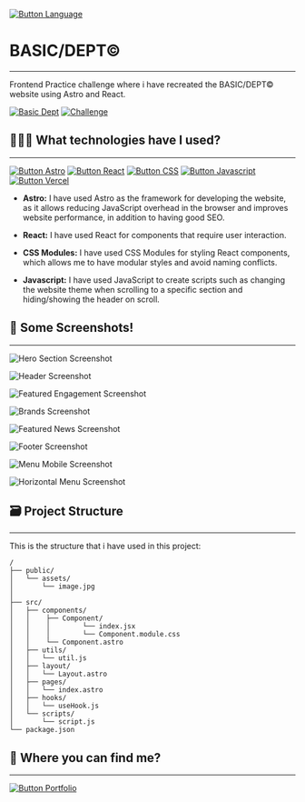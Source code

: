 [Button Language]: https://img.shields.io/badge/Read%20In%20English-000000?style=for-the-badge

[![Button Language]](https://github.com/MartinWebDev95/BasicDept/blob/master/README.en.md)

# BASIC/DEPT&COPY;                              
---

[Basic Dept]: https://img.shields.io/badge/BASIC%20DEPT&COPY;-000000?style=for-the-badge
[Challenge]: https://img.shields.io/badge/Frontend%20Practice%20Challenge-000000?style=for-the-badge

Frontend Practice challenge where i have recreated the BASIC/DEPT&COPY; website using Astro and React.

[![Basic Dept]](https://basicdept-gamma.vercel.app/)
[![Challenge]](https://www.frontendpractice.com/projects/basic)

## 👨🏽‍💻 What technologies have I used?
---

[Button Vercel]: https://img.shields.io/badge/Deploy%20on%20Vercel-000000?style=for-the-badge&logo=vercel
[Button Astro]: https://img.shields.io/badge/Astro-000000?style=for-the-badge&logoColor=ffff&logo=astro
[Button React]: https://img.shields.io/badge/React-000000?style=for-the-badge&logo=react
[Button CSS]: https://img.shields.io/badge/CSS%20Modules-000000?style=for-the-badge&logo=css
[Button Javascript]: https://img.shields.io/badge/Javascript-000000?style=for-the-badge&logo=javascript
[Button Highcharts]: https://img.shields.io/badge/Highcharts-000000?style=for-the-badge

[![Button Astro]](https://astro.build/)
[![Button React]](https://react.dev/)
[![Button CSS]]()
[![Button Javascript]](https://developer.mozilla.org/es/docs/Learn_web_development/Core/Scripting/What_is_JavaScript)
[![Button Vercel]](https://vercel.com/)

- **Astro:** I have used Astro as the framework for developing the website, as it allows reducing JavaScript overhead in the browser and improves website performance, in addition to having good SEO.

- **React:** I have used React for components that require user interaction.

- **CSS Modules:** I have used CSS Modules for styling React components, which allows me to have modular styles and avoid naming conflicts.

- **Javascript:** I have used JavaScript to create scripts such as changing the website theme when scrolling to a specific section and hiding/showing the header on scroll.

## 📸 Some Screenshots!
---

![Hero Section Screenshot](https://github.com/MartinWebDev95/BasicDept/blob/master/public/assets/screenshots/heroSection.png)

![Header Screenshot](https://github.com/MartinWebDev95/BasicDept/blob/master/public/assets/screenshots/header.png)

![Featured Engagement Screenshot](https://github.com/MartinWebDev95/BasicDept/blob/master/public/assets/screenshots/featuredEngagement.png)

![Brands Screenshot](https://github.com/MartinWebDev95/BasicDept/blob/master/public/assets/screenshots/brands.png)

![Featured News Screenshot](https://github.com/MartinWebDev95/BasicDept/blob/master/public/assets/screenshots/featuredNews.png)

![Footer Screenshot](https://github.com/MartinWebDev95/BasicDept/blob/master/public/assets/screenshots/footer.png)

![Menu Mobile Screenshot](https://github.com/MartinWebDev95/BasicDept/blob/master/public/assets/screenshots/menuMobile.png)

![Horizontal Menu Screenshot](https://github.com/MartinWebDev95/BasicDept/blob/master/public/assets/screenshots/horizontalMenu.png)

## 🗃️ Project Structure
---

This is the structure that i have used in this project:

```
/
├── public/
│   └── assets/          
│       └── image.jpg
│
├── src/
│   ├── components/
│   │    ├── Component/
│   │    │        └── index.jsx
│   │    │        └── Component.module.css  
│   │    └── Component.astro
│   ├── utils/
│   │   └── util.js
│   ├── layout/
│   │   └── Layout.astro
│   ├── pages/
│   │   └── index.astro
│   ├── hooks/
│   │   └── useHook.js
│   └── scripts/
│       └── script.js 
└── package.json
```

## 👀 Where you can find me?
---

[Button Portfolio]: https://img.shields.io/badge/Visit%20my%20Portfolio-000000?style=for-the-badge

[![Button Portfolio]](https://portfolio-martinwebdev95.vercel.app/en)
